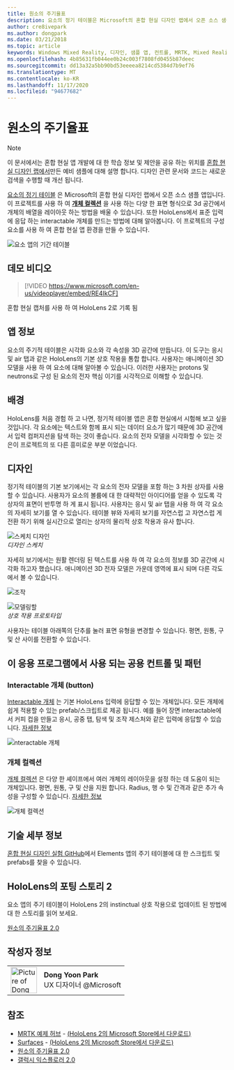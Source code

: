 ```yaml
---
title: 원소의 주기율표
description: 요소의 정기 테이블은 Microsoft의 혼합 현실 디자인 랩에서 오픈 소스 샘플 앱으로, 개체 컬렉션을 사용 하 여 다양 한 표면 유형을 포함 하는 3D 공간에서 개체의 배열을 레이아웃 하는 방법을 배울 수 있습니다.
author: cre8ivepark
ms.author: dongpark
ms.date: 03/21/2018
ms.topic: article
keywords: Windows Mixed Reality, 디자인, 샘플 앱, 컨트롤, MRTK, Mixed Reality Toolkit, Unity, 샘플 앱, 예제 앱, 오픈 소스, Microsoft Store, HoloLens, 혼합 현실 헤드셋, windows Mixed Reality 헤드셋, 가상 현실 헤드셋
ms.openlocfilehash: 4b85631fb044ee0b24c003f7808fd0455b87deec
ms.sourcegitcommit: dd13a32a5bb90bd53eeeea8214cd5384d7b9ef76
ms.translationtype: MT
ms.contentlocale: ko-KR
ms.lasthandoff: 11/17/2020
ms.locfileid: "94677682"
---
```

# <a name="periodic-table-of-the-elements"></a>원소의 주기율표

>[!NOTE]
>이 문서에서는 혼합 현실 앱 개발에 대 한 학습 정보 및 제안을 공유 하는 위치를 [혼합 현실 디자인 랩에서](https://github.com/Microsoft/MRDesignLabs_Unity)만든 예비 샘플에 대해 설명 합니다. 디자인 관련 문서와 코드는 새로운 검색을 수행할 때 개선 됩니다.

[요소의 정기 테이블](https://github.com/Microsoft/MRDesignLabs_Unity_PeriodicTable) 은 Microsoft의 혼합 현실 디자인 랩에서 오픈 소스 샘플 앱입니다. 이 프로젝트를 사용 하 여 **[개체 컬렉션](../../design/object-collection.md)** 을 사용 하는 다양 한 표면 형식으로 3d 공간에서 개체의 배열을 레이아웃 하는 방법을 배울 수 있습니다. 또한 HoloLens에서 표준 입력에 응답 하는 interactable 개체를 만드는 방법에 대해 알아봅니다. 이 프로젝트의 구성 요소를 사용 하 여 혼합 현실 앱 환경을 만들 수 있습니다.

![요소 앱의 기간 테이블](images/640px-periodictable-hero.jpg)

## <a name="demo-video"></a>데모 비디오 
> [!VIDEO https://www.microsoft.com/en-us/videoplayer/embed/RE4IkCF]

혼합 현실 캡처를 사용 하 여 HoloLens 2로 기록 됨

## <a name="about-the-app"></a>앱 정보

요소의 주기적 테이블은 시각화 요소와 각 속성을 3D 공간에 만듭니다. 이 도구는 응시 및 air 탭과 같은 HoloLens의 기본 상호 작용을 통합 합니다. 사용자는 애니메이션 3D 모델을 사용 하 여 요소에 대해 알아볼 수 있습니다. 이러한 사용자는 protons 및 neutrons로 구성 된 요소의 전자 핵심 이기를 시각적으로 이해할 수 있습니다.

## <a name="background"></a>배경

HoloLens를 처음 경험 하 고 나면, 정기적 테이블 앱은 혼합 현실에서 시험해 보고 싶을 것입니다. 각 요소에는 텍스트와 함께 표시 되는 데이터 요소가 많기 때문에 3D 공간에서 입력 컴퍼지션을 탐색 하는 것이 좋습니다. 요소의 전자 모델을 시각화할 수 있는 것은이 프로젝트의 또 다른 흥미로운 부분 이었습니다.

## <a name="design"></a>디자인

정기적 테이블의 기본 보기에서는 각 요소의 전자 모델을 포함 하는 3 차원 상자를 사용할 수 있습니다. 사용자가 요소의 볼륨에 대 한 대략적인 아이디어를 얻을 수 있도록 각 상자의 표면이 반투명 하 게 표시 됩니다. 사용자는 응시 및 air 탭을 사용 하 여 각 요소의 자세히 보기를 열 수 있습니다. 테이블 뷰와 자세히 보기를 자연스럽 고 자연스럽 게 전환 하기 위해 실시간으로 열리는 상자의 물리적 상호 작용과 유사 합니다.

![스케치 디자인](images/640px-sketch20170406.jpg)<br>
*디자인 스케치*

자세히 보기에서는 원활 렌더링 된 텍스트를 사용 하 여 각 요소의 정보를 3D 공간에 시각화 하고자 했습니다. 애니메이션 3D 전자 모델은 가운데 영역에 표시 되며 다른 각도에서 볼 수 있습니다.

![조작](images/640px-periodictable-interaction.jpg)

![모델링할](images/640px-periodictable-prototypes.jpg)<br>
*상호 작용 프로토타입*

사용자는 테이블 아래쪽의 단추를 눌러 표면 유형을 변경할 수 있습니다. 평면, 원통, 구 및 산 사이를 전환할 수 있습니다.

## <a name="common-controls-and-patterns-used-in-this-app"></a>이 응용 프로그램에서 사용 되는 공용 컨트롤 및 패턴

### <a name="interactable-object-button"></a>Interactable 개체 (button)

[Interactable 개체](../../design/interactable-object.md) 는 기본 HoloLens 입력에 응답할 수 있는 개체입니다. 모든 개체에 쉽게 적용할 수 있는 prefab/스크립트로 제공 됩니다. 예를 들어 장면 interactable에서 커피 컵을 만들고 응시, 공중 탭, 탐색 및 조작 제스처와 같은 입력에 응답할 수 있습니다. [자세한 정보](../../design/interactable-object.md)

![nteractable 개체](images/640px-periodictable-interactableobject.jpg)

### <a name="object-collection"></a>개체 컬렉션

[개체 컬렉션](../../design/object-collection.md) 은 다양 한 셰이프에서 여러 개체의 레이아웃을 설정 하는 데 도움이 되는 개체입니다. 평면, 원통, 구 및 산을 지원 합니다. Radius, 행 수 및 간격과 같은 추가 속성을 구성할 수 있습니다. [자세한 정보](../../design/object-collection.md)

![개체 컬렉션](images/640px-periodictable-collections.jpg)

## <a name="technical-details"></a>기술 세부 정보

[혼합 현실 디자인 실험 GitHub](https://github.com/Microsoft/MRDesignLabs_Unity_PeriodicTable)에서 Elements 앱의 주기 테이블에 대 한 스크립트 및 prefabs를 찾을 수 있습니다.

## <a name="porting-story-for-hololens-2"></a>HoloLens의 포팅 스토리 2

요소 앱의 주기 테이블이 HoloLens 2의 instinctual 상호 작용으로 업데이트 된 방법에 대 한 스토리를 읽어 보세요.

[원소의 주기율표 2.0](https://medium.com/@dongyoonpark/bringing-the-periodic-table-of-the-elements-app-to-hololens-2-with-mrtk-v2-a6e3d8362158)




## <a name="about-the-author"></a>작성자 정보

<table style="border-collapse:collapse" padding-left="0px">
<tr>
<td style="border-style: none" width="60px"><img alt="Picture of Dong Yoon Park" width="60" height="60" src="images/dongyoonpark.jpg"></td>
<td style="border-style: none"><b>Dong Yoon Park</b><br>UX 디자이너 @Microsoft</td>
</tr>
</table>

## <a name="see-also"></a>참조

* [MRTK 예제 허브](https://microsoft.github.io/MixedRealityToolkit-Unity/Documentation/README_ExampleHub.html) - [(HoloLens 2의 Microsoft Store에서 다운로드)](https://www.microsoft.com/en-us/p/mrtk-examples-hub/9mv8c39l2sj4)
* [Surfaces](sampleapp-surfaces.md) - [(HoloLens 2의 Microsoft Store에서 다운로드)](https://www.microsoft.com/en-us/p/surfaces/9nvkpv3sk3x0)
* [원소의 주기율표 2.0](https://medium.com/@dongyoonpark/bringing-the-periodic-table-of-the-elements-app-to-hololens-2-with-mrtk-v2-a6e3d8362158)
* [갤럭시 익스플로러 2.0](galaxy-explorer-update.md)
